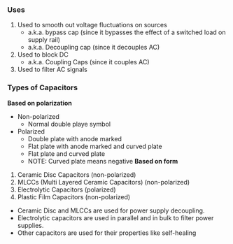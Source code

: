 ### Uses
1. Used to smooth out voltage fluctuations on sources
	- a.k.a. bypass cap (since it bypasses the effect of a switched load on supply rail)
	- a.k.a. Decoupling cap (since it decouples AC)
2. Used to block DC
	- a.k.a. Coupling Caps (since it couples AC)
3. Used to filter AC signals

### Types of Capacitors
**Based on polarization**
- Non-polarized
	- Normal double playe symbol
- Polarized
	- Double plate with anode marked
	- Flat plate with anode marked and curved plate
	- Flat plate and curved plate
	- NOTE: Curved plate means negative
**Based on form**
1. Ceramic Disc Capacitors (non-polarized)
2. MLCCs (Multi Layered Ceramic Capacitors) (non-polarized)
3. Electrolytic Capacitors (polarized)
4. Plastic Film Capacitors (non-polarized)

- Ceramic Disc and MLCCs are used for power supply decoupling.
- Electrolytic capacitors are used in parallel and in bulk to filter power supplies.
- Other capacitors are used for their properties like self-healing